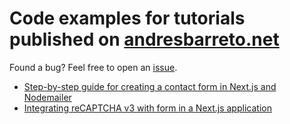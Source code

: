 # Code examples for tutorials published on [andresbarreto.net](https://andresbarreto.net/)

Found a bug? Feel free to open an [issue](https://github.com/andresebr/blog-tutorials/issues).

- [Step-by-step guide for creating a contact form in Next.js and Nodemailer](https://www.andresbarreto.net/blog/nextjs-contact-form)
- [Integrating reCAPTCHA v3 with form in a Next.js application](https://www.andresbarreto.net/blog/nextjs-form-with-captcha)

